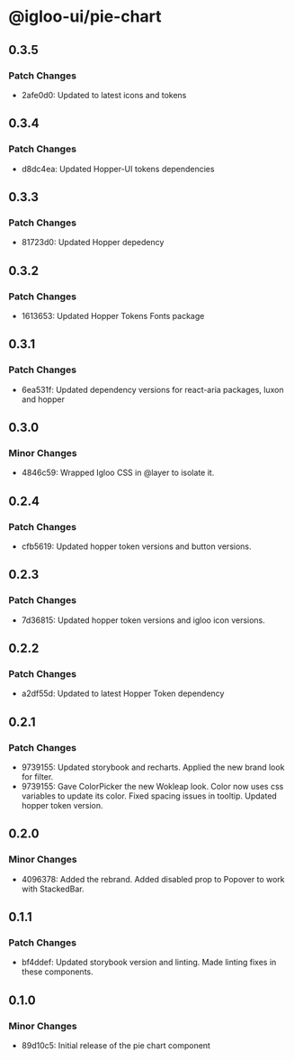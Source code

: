 # @igloo-ui/pie-chart

## 0.3.5

### Patch Changes

- 2afe0d0: Updated to latest icons and tokens

## 0.3.4

### Patch Changes

- d8dc4ea: Updated Hopper-UI tokens dependencies

## 0.3.3

### Patch Changes

- 81723d0: Updated Hopper depedency

## 0.3.2

### Patch Changes

- 1613653: Updated Hopper Tokens Fonts package

## 0.3.1

### Patch Changes

- 6ea531f: Updated dependency versions for react-aria packages, luxon and hopper

## 0.3.0

### Minor Changes

- 4846c59: Wrapped Igloo CSS in @layer to isolate it.

## 0.2.4

### Patch Changes

- cfb5619: Updated hopper token versions and button versions.

## 0.2.3

### Patch Changes

- 7d36815: Updated hopper token versions and igloo icon versions.

## 0.2.2

### Patch Changes

- a2df55d: Updated to latest Hopper Token dependency

## 0.2.1

### Patch Changes

- 9739155: Updated storybook and recharts. Applied the new brand look for filter.
- 9739155: Gave ColorPicker the new Wokleap look. Color now uses css variables to update its color. Fixed spacing issues in tooltip. Updated hopper token version.

## 0.2.0

### Minor Changes

- 4096378: Added the rebrand. Added disabled prop to Popover to work with StackedBar.

## 0.1.1

### Patch Changes

- bf4ddef: Updated storybook version and linting. Made linting fixes in these components.

## 0.1.0

### Minor Changes

- 89d10c5: Initial release of the pie chart component

